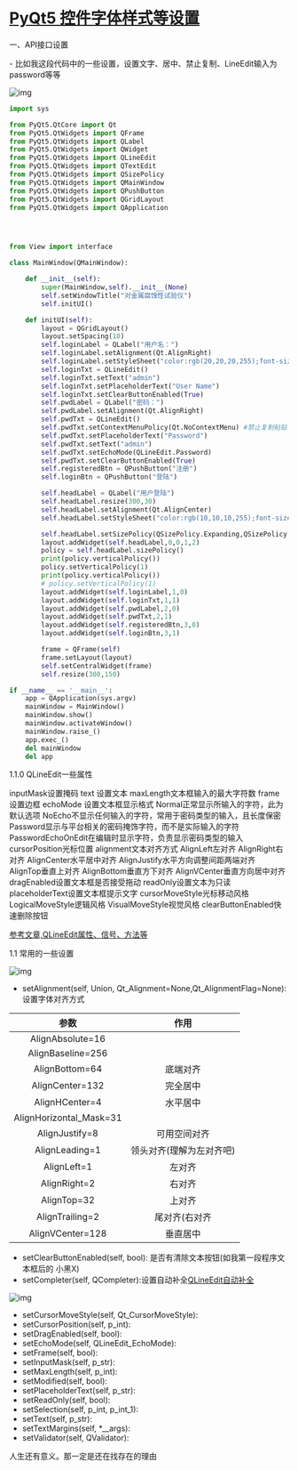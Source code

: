 # [PyQt5 控件字体样式等设置](https://www.cnblogs.com/shiqi17/p/12175763.html)

一、API接口设置

\- 比如我这段代码中的一些设置，设置文字、居中、禁止复制、LineEdit输入为password等等

![img](D:\Typora_pic\1226829-20200110141859729-754415696.png)

```python
import sys

from PyQt5.QtCore import Qt
from PyQt5.QtWidgets import QFrame
from PyQt5.QtWidgets import QLabel
from PyQt5.QtWidgets import QWidget
from PyQt5.QtWidgets import QLineEdit
from PyQt5.QtWidgets import QTextEdit
from PyQt5.QtWidgets import QSizePolicy
from PyQt5.QtWidgets import QMainWindow
from PyQt5.QtWidgets import QPushButton
from PyQt5.QtWidgets import QGridLayout
from PyQt5.QtWidgets import QApplication




from View import interface

class MainWindow(QMainWindow):

    def __init__(self):
        super(MainWindow,self).__init__(None)
        self.setWindowTitle("对金属腐蚀性试验仪")
        self.initUI()

    def initUI(self):
        layout = QGridLayout()
        layout.setSpacing(10)
        self.loginLabel = QLabel("用户名：")
        self.loginLabel.setAlignment(Qt.AlignRight)
        self.loginLabel.setStyleSheet("color:rgb(20,20,20,255);font-size:16px;font-weight:bold:text")
        self.loginTxt = QLineEdit()
        self.loginTxt.setText("admin")
        self.loginTxt.setPlaceholderText("User Name")
        self.loginTxt.setClearButtonEnabled(True)
        self.pwdLabel = QLabel("密码：")
        self.pwdLabel.setAlignment(Qt.AlignRight)
        self.pwdTxt = QLineEdit()
        self.pwdTxt.setContextMenuPolicy(Qt.NoContextMenu) #禁止复制粘贴
        self.pwdTxt.setPlaceholderText("Password")
        self.pwdTxt.setText("admin")
        self.pwdTxt.setEchoMode(QLineEdit.Password)
        self.pwdTxt.setClearButtonEnabled(True)
        self.registeredBtn = QPushButton("注册")
        self.loginBtn = QPushButton("登陆")

        self.headLabel = QLabel("用户登陆")
        self.headLabel.resize(300,30)
        self.headLabel.setAlignment(Qt.AlignCenter)
        self.headLabel.setStyleSheet("color:rgb(10,10,10,255);font-size:25px;font-weight:bold;font-family:Roman times;")

        self.headLabel.setSizePolicy(QSizePolicy.Expanding,QSizePolicy.Expanding)
        layout.addWidget(self.headLabel,0,0,1,2)
        policy = self.headLabel.sizePolicy()
        print(policy.verticalPolicy())
        policy.setVerticalPolicy(1)
        print(policy.verticalPolicy())
        # policy.setVerticalPolicy(1)
        layout.addWidget(self.loginLabel,1,0)
        layout.addWidget(self.loginTxt,1,1)
        layout.addWidget(self.pwdLabel,2,0)
        layout.addWidget(self.pwdTxt,2,1)
        layout.addWidget(self.registeredBtn,3,0)
        layout.addWidget(self.loginBtn,3,1)

        frame = QFrame(self)
        frame.setLayout(layout)
        self.setCentralWidget(frame)
        self.resize(300,150)

if __name__ == '__main__':
    app = QApplication(sys.argv)
    mainWindow = MainWindow()
    mainWindow.show()
    mainWindow.activateWindow()
    mainWindow.raise_()
    app.exec_()
    del mainWindow
    del app
```

1.1.0 QLineEdit一些属性

inputMask设置掩码
text 设置文本
maxLength文本框输入的最大字符数
frame 设置边框
echoMode 设置文本框显示格式
Normal正常显示所输入的字符，此为默认选项
NoEcho不显示任何输入的字符，常用于密码类型的输入，且长度保密
Password显示与平台相关的密码掩饰字符，而不是实际输入的字符
PasswordEchoOnEdit在编辑时显示字符，负责显示密码类型的输入
cursorPosition光标位置
alignment文本对齐方式
AlignLeft左对齐
AlignRight右对齐
AlignCenter水平居中对齐
AlignJustify水平方向调整间距两端对齐
AlignTop垂直上对齐
AlignBottom垂直方下对齐
AlignVCenter垂直方向居中对齐
dragEnabled设置文本框是否接受拖动
readOnly设置文本为只读
placeholderText设置文本框提示文字
cursorMoveStyle光标移动风格
LogicalMoveStyle逻辑风格
VisualMoveStyle视觉风格
clearButtonEnabled快速删除按钮

[参考文章,QLineEdit属性、信号、方法等](https://zhuanlan.zhihu.com/p/57146150)

1.1 常用的一些设置

![img](D:\Typora_pic\1226829-20200110141257304-770220875.png)

- setAlignment(self, Union, Qt_Alignment=None,Qt_AlignmentFlag=None): 设置字体对齐方式

|          参数           |           作用           |
| :---------------------: | :----------------------: |
|    AlignAbsolute=16     |                          |
|    AlignBaseline=256    |                          |
|     AlignBottom=64      |         底端对齐         |
|     AlignCenter=132     |         完全居中         |
|     AlignHCenter=4      |         水平居中         |
| AlignHorizontal_Mask=31 |                          |
|     AlignJustify=8      |       可用空间对齐       |
|     AlignLeading=1      | 领头对齐(理解为左对齐吧) |
|       AlignLeft=1       |          左对齐          |
|      AlignRight=2       |          右对齐          |
|       AlignTop=32       |          上对齐          |
|     AlignTrailing=2     |      尾对齐(右对齐       |
|    AlignVCenter=128     |         垂直居中         |

- setClearButtonEnabled(self, bool): 是否有清除文本按钮(如我第一段程序文本框后的 小黑X)
- setCompleter(self, QCompleter):设置自动补全[QLineEdit自动补全](https://www.cnblogs.com/shiqi17/p/12176497.html)

![img](D:\Typora_pic\1226829-20200110152811310-684119616.png)

- setCursorMoveStyle(self, Qt_CursorMoveStyle):
- setCursorPosition(self, p_int):
- setDragEnabled(self, bool):
- setEchoMode(self, QLineEdit_EchoMode):
- setFrame(self, bool):
- setInputMask(self, p_str):
- setMaxLength(self, p_int):
- setModified(self, bool):
- setPlaceholderText(self, p_str):
- setReadOnly(self, bool):
- setSelection(self, p_int, p_int_1):
- setText(self, p_str):
- setTextMargins(self, *__args):
- setValidator(self, QValidator):

人生还有意义。那一定是还在找存在的理由
